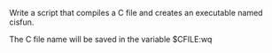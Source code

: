 Write a script that compiles a C file and creates an executable named cisfun.



The C file name will be saved in the variable $CFILE:wq
